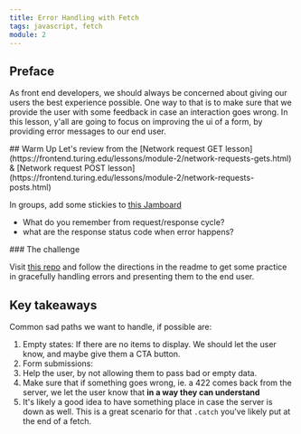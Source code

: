 ```yaml
---
title: Error Handling with Fetch
tags: javascript, fetch
module: 2
---
```


## Preface

As front end developers, we should always be concerned about giving our users the best experience possible. One way to that is to make sure that we provide the user with some feedback in case an interaction goes wrong. In this lesson, y'all are going to focus on improving the ui of a form, by providing error messages to our end user.
<section class="call-to-action">
## Warm Up
  Let's review from the [Network request GET lesson](https://frontend.turing.edu/lessons/module-2/network-requests-gets.html) & [Network request POST lesson](https://frontend.turing.edu/lessons/module-2/network-requests-posts.html)

In groups, add some stickies to [this Jamboard](https://jamboard.google.com/d/1wyTnk8ev8-GNlS3wpObhzBSSjNvKkgQTbMqP8wFL0PE)
  - What do you remember from request/response cycle?
  - what are the response status code when error happens?

</section>
### The challenge

Visit [this repo](https://github.com/turingschool-examples/Error-handling-js/blob/main/README.md) and follow the directions in the readme to get some practice in gracefully handling errors and presenting them to the end user.


## Key takeaways

Common sad paths we want to handle, if possible are:
1. Empty states: If there are no items to display. We should let the user know, and maybe give them a CTA button.
2. Form submissions:
  1. Help the user, by not allowing them to pass bad or empty data.
  2. Make sure that if something goes wrong, ie. a 422 comes back from the server, we let the user know that **in a way they can understand**
3. It's likely a good idea to have something place in case the server is down as well. This is a great scenario for that `.catch` you've likely put at the end of a fetch.
